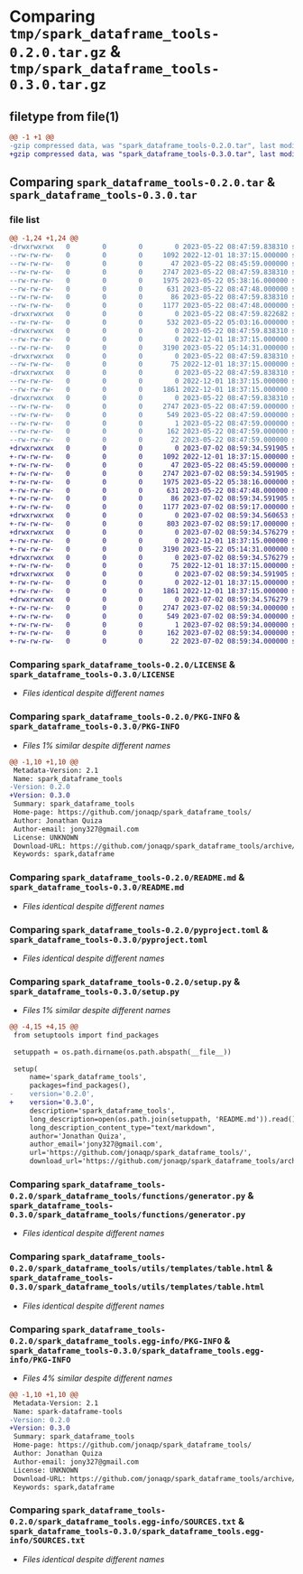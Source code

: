 # Comparing `tmp/spark_dataframe_tools-0.2.0.tar.gz` & `tmp/spark_dataframe_tools-0.3.0.tar.gz`

## filetype from file(1)

```diff
@@ -1 +1 @@
-gzip compressed data, was "spark_dataframe_tools-0.2.0.tar", last modified: Mon May 22 08:47:59 2023, max compression
+gzip compressed data, was "spark_dataframe_tools-0.3.0.tar", last modified: Sun Jul  2 08:59:34 2023, max compression
```

## Comparing `spark_dataframe_tools-0.2.0.tar` & `spark_dataframe_tools-0.3.0.tar`

### file list

```diff
@@ -1,24 +1,24 @@
-drwxrwxrwx   0        0        0        0 2023-05-22 08:47:59.838310 spark_dataframe_tools-0.2.0/
--rw-rw-rw-   0        0        0     1092 2022-12-01 18:37:15.000000 spark_dataframe_tools-0.2.0/LICENSE
--rw-rw-rw-   0        0        0       47 2023-05-22 08:45:59.000000 spark_dataframe_tools-0.2.0/MANIFEST.in
--rw-rw-rw-   0        0        0     2747 2023-05-22 08:47:59.838310 spark_dataframe_tools-0.2.0/PKG-INFO
--rw-rw-rw-   0        0        0     1975 2023-05-22 05:38:16.000000 spark_dataframe_tools-0.2.0/README.md
--rw-rw-rw-   0        0        0      631 2023-05-22 08:47:48.000000 spark_dataframe_tools-0.2.0/pyproject.toml
--rw-rw-rw-   0        0        0       86 2023-05-22 08:47:59.838310 spark_dataframe_tools-0.2.0/setup.cfg
--rw-rw-rw-   0        0        0     1177 2023-05-22 08:47:48.000000 spark_dataframe_tools-0.2.0/setup.py
-drwxrwxrwx   0        0        0        0 2023-05-22 08:47:59.822682 spark_dataframe_tools-0.2.0/spark_dataframe_tools/
--rw-rw-rw-   0        0        0      532 2023-05-22 05:03:16.000000 spark_dataframe_tools-0.2.0/spark_dataframe_tools/__init__.py
-drwxrwxrwx   0        0        0        0 2023-05-22 08:47:59.838310 spark_dataframe_tools-0.2.0/spark_dataframe_tools/functions/
--rw-rw-rw-   0        0        0        0 2022-12-01 18:37:15.000000 spark_dataframe_tools-0.2.0/spark_dataframe_tools/functions/__init__.py
--rw-rw-rw-   0        0        0     3190 2023-05-22 05:14:31.000000 spark_dataframe_tools-0.2.0/spark_dataframe_tools/functions/generator.py
-drwxrwxrwx   0        0        0        0 2023-05-22 08:47:59.838310 spark_dataframe_tools-0.2.0/spark_dataframe_tools/utils/
--rw-rw-rw-   0        0        0       75 2022-12-01 18:37:15.000000 spark_dataframe_tools-0.2.0/spark_dataframe_tools/utils/__init__.py
-drwxrwxrwx   0        0        0        0 2023-05-22 08:47:59.838310 spark_dataframe_tools-0.2.0/spark_dataframe_tools/utils/templates/
--rw-rw-rw-   0        0        0        0 2022-12-01 18:37:15.000000 spark_dataframe_tools-0.2.0/spark_dataframe_tools/utils/templates/__init__.py
--rw-rw-rw-   0        0        0     1861 2022-12-01 18:37:15.000000 spark_dataframe_tools-0.2.0/spark_dataframe_tools/utils/templates/table.html
-drwxrwxrwx   0        0        0        0 2023-05-22 08:47:59.838310 spark_dataframe_tools-0.2.0/spark_dataframe_tools.egg-info/
--rw-rw-rw-   0        0        0     2747 2023-05-22 08:47:59.000000 spark_dataframe_tools-0.2.0/spark_dataframe_tools.egg-info/PKG-INFO
--rw-rw-rw-   0        0        0      549 2023-05-22 08:47:59.000000 spark_dataframe_tools-0.2.0/spark_dataframe_tools.egg-info/SOURCES.txt
--rw-rw-rw-   0        0        0        1 2023-05-22 08:47:59.000000 spark_dataframe_tools-0.2.0/spark_dataframe_tools.egg-info/dependency_links.txt
--rw-rw-rw-   0        0        0      162 2023-05-22 08:47:59.000000 spark_dataframe_tools-0.2.0/spark_dataframe_tools.egg-info/requires.txt
--rw-rw-rw-   0        0        0       22 2023-05-22 08:47:59.000000 spark_dataframe_tools-0.2.0/spark_dataframe_tools.egg-info/top_level.txt
+drwxrwxrwx   0        0        0        0 2023-07-02 08:59:34.591905 spark_dataframe_tools-0.3.0/
+-rw-rw-rw-   0        0        0     1092 2022-12-01 18:37:15.000000 spark_dataframe_tools-0.3.0/LICENSE
+-rw-rw-rw-   0        0        0       47 2023-05-22 08:45:59.000000 spark_dataframe_tools-0.3.0/MANIFEST.in
+-rw-rw-rw-   0        0        0     2747 2023-07-02 08:59:34.591905 spark_dataframe_tools-0.3.0/PKG-INFO
+-rw-rw-rw-   0        0        0     1975 2023-05-22 05:38:16.000000 spark_dataframe_tools-0.3.0/README.md
+-rw-rw-rw-   0        0        0      631 2023-05-22 08:47:48.000000 spark_dataframe_tools-0.3.0/pyproject.toml
+-rw-rw-rw-   0        0        0       86 2023-07-02 08:59:34.591905 spark_dataframe_tools-0.3.0/setup.cfg
+-rw-rw-rw-   0        0        0     1177 2023-07-02 08:59:17.000000 spark_dataframe_tools-0.3.0/setup.py
+drwxrwxrwx   0        0        0        0 2023-07-02 08:59:34.560653 spark_dataframe_tools-0.3.0/spark_dataframe_tools/
+-rw-rw-rw-   0        0        0      803 2023-07-02 08:59:17.000000 spark_dataframe_tools-0.3.0/spark_dataframe_tools/__init__.py
+drwxrwxrwx   0        0        0        0 2023-07-02 08:59:34.576279 spark_dataframe_tools-0.3.0/spark_dataframe_tools/functions/
+-rw-rw-rw-   0        0        0        0 2022-12-01 18:37:15.000000 spark_dataframe_tools-0.3.0/spark_dataframe_tools/functions/__init__.py
+-rw-rw-rw-   0        0        0     3190 2023-05-22 05:14:31.000000 spark_dataframe_tools-0.3.0/spark_dataframe_tools/functions/generator.py
+drwxrwxrwx   0        0        0        0 2023-07-02 08:59:34.576279 spark_dataframe_tools-0.3.0/spark_dataframe_tools/utils/
+-rw-rw-rw-   0        0        0       75 2022-12-01 18:37:15.000000 spark_dataframe_tools-0.3.0/spark_dataframe_tools/utils/__init__.py
+drwxrwxrwx   0        0        0        0 2023-07-02 08:59:34.591905 spark_dataframe_tools-0.3.0/spark_dataframe_tools/utils/templates/
+-rw-rw-rw-   0        0        0        0 2022-12-01 18:37:15.000000 spark_dataframe_tools-0.3.0/spark_dataframe_tools/utils/templates/__init__.py
+-rw-rw-rw-   0        0        0     1861 2022-12-01 18:37:15.000000 spark_dataframe_tools-0.3.0/spark_dataframe_tools/utils/templates/table.html
+drwxrwxrwx   0        0        0        0 2023-07-02 08:59:34.576279 spark_dataframe_tools-0.3.0/spark_dataframe_tools.egg-info/
+-rw-rw-rw-   0        0        0     2747 2023-07-02 08:59:34.000000 spark_dataframe_tools-0.3.0/spark_dataframe_tools.egg-info/PKG-INFO
+-rw-rw-rw-   0        0        0      549 2023-07-02 08:59:34.000000 spark_dataframe_tools-0.3.0/spark_dataframe_tools.egg-info/SOURCES.txt
+-rw-rw-rw-   0        0        0        1 2023-07-02 08:59:34.000000 spark_dataframe_tools-0.3.0/spark_dataframe_tools.egg-info/dependency_links.txt
+-rw-rw-rw-   0        0        0      162 2023-07-02 08:59:34.000000 spark_dataframe_tools-0.3.0/spark_dataframe_tools.egg-info/requires.txt
+-rw-rw-rw-   0        0        0       22 2023-07-02 08:59:34.000000 spark_dataframe_tools-0.3.0/spark_dataframe_tools.egg-info/top_level.txt
```

### Comparing `spark_dataframe_tools-0.2.0/LICENSE` & `spark_dataframe_tools-0.3.0/LICENSE`

 * *Files identical despite different names*

### Comparing `spark_dataframe_tools-0.2.0/PKG-INFO` & `spark_dataframe_tools-0.3.0/PKG-INFO`

 * *Files 1% similar despite different names*

```diff
@@ -1,10 +1,10 @@
 Metadata-Version: 2.1
 Name: spark_dataframe_tools
-Version: 0.2.0
+Version: 0.3.0
 Summary: spark_dataframe_tools
 Home-page: https://github.com/jonaqp/spark_dataframe_tools/
 Author: Jonathan Quiza
 Author-email: jony327@gmail.com
 License: UNKNOWN
 Download-URL: https://github.com/jonaqp/spark_dataframe_tools/archive/main.zip
 Keywords: spark,dataframe
```

### Comparing `spark_dataframe_tools-0.2.0/README.md` & `spark_dataframe_tools-0.3.0/README.md`

 * *Files identical despite different names*

### Comparing `spark_dataframe_tools-0.2.0/pyproject.toml` & `spark_dataframe_tools-0.3.0/pyproject.toml`

 * *Files identical despite different names*

### Comparing `spark_dataframe_tools-0.2.0/setup.py` & `spark_dataframe_tools-0.3.0/setup.py`

 * *Files 1% similar despite different names*

```diff
@@ -4,15 +4,15 @@
 from setuptools import find_packages
 
 setuppath = os.path.dirname(os.path.abspath(__file__))
 
 setup(
     name='spark_dataframe_tools',
     packages=find_packages(),
-    version='0.2.0',
+    version='0.3.0',
     description='spark_dataframe_tools',
     long_description=open(os.path.join(setuppath, 'README.md')).read(),
     long_description_content_type="text/markdown",
     author='Jonathan Quiza',
     author_email='jony327@gmail.com',
     url='https://github.com/jonaqp/spark_dataframe_tools/',
     download_url='https://github.com/jonaqp/spark_dataframe_tools/archive/main.zip',
```

### Comparing `spark_dataframe_tools-0.2.0/spark_dataframe_tools/functions/generator.py` & `spark_dataframe_tools-0.3.0/spark_dataframe_tools/functions/generator.py`

 * *Files identical despite different names*

### Comparing `spark_dataframe_tools-0.2.0/spark_dataframe_tools/utils/templates/table.html` & `spark_dataframe_tools-0.3.0/spark_dataframe_tools/utils/templates/table.html`

 * *Files identical despite different names*

### Comparing `spark_dataframe_tools-0.2.0/spark_dataframe_tools.egg-info/PKG-INFO` & `spark_dataframe_tools-0.3.0/spark_dataframe_tools.egg-info/PKG-INFO`

 * *Files 4% similar despite different names*

```diff
@@ -1,10 +1,10 @@
 Metadata-Version: 2.1
 Name: spark-dataframe-tools
-Version: 0.2.0
+Version: 0.3.0
 Summary: spark_dataframe_tools
 Home-page: https://github.com/jonaqp/spark_dataframe_tools/
 Author: Jonathan Quiza
 Author-email: jony327@gmail.com
 License: UNKNOWN
 Download-URL: https://github.com/jonaqp/spark_dataframe_tools/archive/main.zip
 Keywords: spark,dataframe
```

### Comparing `spark_dataframe_tools-0.2.0/spark_dataframe_tools.egg-info/SOURCES.txt` & `spark_dataframe_tools-0.3.0/spark_dataframe_tools.egg-info/SOURCES.txt`

 * *Files identical despite different names*


